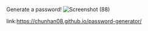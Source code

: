 Generate a password!
![Screenshot (88)](https://github.com/user-attachments/assets/01ed3b05-55f8-4287-8a00-8f09791409c4)

link:https://chunhan08.github.io/password-generator/
